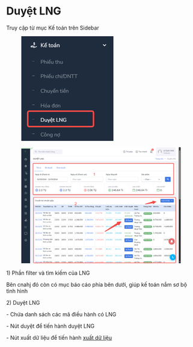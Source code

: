 # Duyệt LNG

Truy cập từ mục Kế toán trên Sidebar

<figure><img src="../../.gitbook/assets/image (98).png" alt=""><figcaption></figcaption></figure>

<figure><img src="../../.gitbook/assets/image (99).png" alt=""><figcaption></figcaption></figure>

1\) Phần filter và tìm kiếm của LNG

Bên cnahj đó còn có mục báo cáo phía bên dưới, giúp kế toán nắm sơ bộ tình hình

2\) Duyệt LNG

&#x20;\- Chứa danh sách các mã điều hành có LNG

&#x20;\- Nút duyệt để tiến hành duyệt LNG

&#x20;\- Nút xuất dữ liệu để tiến hành [xuất dữ liệu](phieu-thu/xuat-du-lieu.md)

